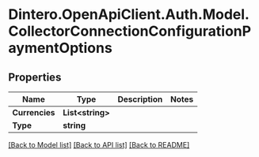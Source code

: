 # Dintero.OpenApiClient.Auth.Model.CollectorConnectionConfigurationPaymentOptions

## Properties

Name | Type | Description | Notes
------------ | ------------- | ------------- | -------------
**Currencies** | **List&lt;string&gt;** |  | 
**Type** | **string** |  | 

[[Back to Model list]](../README.md#documentation-for-models) [[Back to API list]](../README.md#documentation-for-api-endpoints) [[Back to README]](../README.md)

